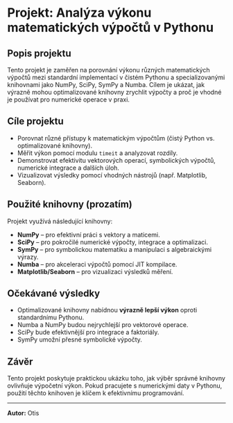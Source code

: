 # Projekt: Analýza výkonu matematických výpočtů v Pythonu

## Popis projektu
Tento projekt je zaměřen na porovnání výkonu různých matematických výpočtů mezi standardní implementací v čistém Pythonu a specializovanými knihovnami jako NumPy, SciPy, SymPy a Numba. Cílem je ukázat, jak výrazně mohou optimalizované knihovny zrychlit výpočty a proč je vhodné je používat pro numerické operace v praxi.

## Cíle projektu
- Porovnat různé přístupy k matematickým výpočtům (čistý Python vs. optimalizované knihovny).
- Měřit výkon pomocí modulu `timeit` a analyzovat rozdíly.
- Demonstrovat efektivitu vektorových operací, symbolických výpočtů, numerické integrace a dalších úloh.
- Vizualizovat výsledky pomocí vhodných nástrojů (např. Matplotlib, Seaborn).

## Použité knihovny (prozatím)
Projekt využívá následující knihovny:
- **NumPy** – pro efektivní práci s vektory a maticemi.
- **SciPy** – pro pokročilé numerické výpočty, integrace a optimalizaci.
- **SymPy** – pro symbolickou matematiku a manipulaci s algebraickými výrazy.
- **Numba** – pro akceleraci výpočtů pomocí JIT kompilace.
- **Matplotlib/Seaborn** – pro vizualizaci výsledků měření.


## Očekávané výsledky
- Optimalizované knihovny nabídnou **výrazně lepší výkon** oproti standardnímu Pythonu.
- Numba a NumPy budou nejrychlejší pro vektorové operace.
- SciPy bude efektivnější pro integrace a faktoriály.
- SymPy umožní přesné symbolické výpočty.

## Závěr
Tento projekt poskytuje praktickou ukázku toho, jak výběr správné knihovny ovlivňuje výpočetní výkon. Pokud pracujete s numerickými daty v Pythonu, použití těchto knihoven je klíčem k efektivnímu programování.

---
**Autor:** Otis

